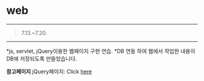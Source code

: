 # web
___
>7.13.~7.20.
___
*js, servlet, jQuery이용한 웹페이지 구현 연습. 
*DB 연동 하여 웹에서 작업한 내용이 DB에 저장되도록 만들었습니다.

**참고페이지** jQuery페이지:
Click [here](https://jquery.com/)
